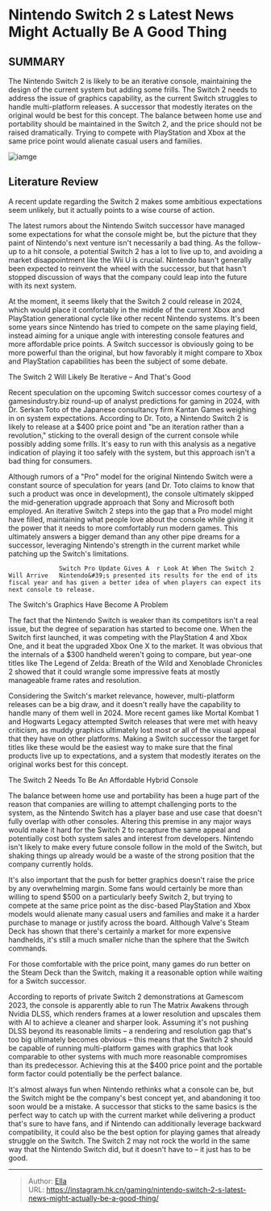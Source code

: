 # Nintendo Switch 2 s Latest News Might Actually Be A Good Thing


## SUMMARY 



  The Nintendo Switch 2 is likely to be an iterative console, maintaining the design of the current system but adding some frills.   The Switch 2 needs to address the issue of graphics capability, as the current Switch struggles to handle multi-platform releases. A successor that modestly iterates on the original would be best for this concept.   The balance between home use and portability should be maintained in the Switch 2, and the price should not be raised dramatically. Trying to compete with PlayStation and Xbox at the same price point would alienate casual users and families.  

![iamge](https://static1.srcdn.com/wordpress/wp-content/uploads/2024/01/nintendo-switch-2-s-latest-news-might-actually-be-a-good-thing.jpg)

## Literature Review

A recent update regarding the Switch 2 makes some ambitious expectations seem unlikely, but it actually points to a wise course of action.




The latest rumors about the Nintendo Switch successor have managed some expectations for what the console might be, but the picture that they paint of Nintendo&#39;s next venture isn&#39;t necessarily a bad thing. As the follow-up to a hit console, a potential Switch 2 has a lot to live up to, and avoiding a market disappointment like the Wii U is crucial. Nintendo hasn&#39;t generally been expected to reinvent the wheel with the successor, but that hasn&#39;t stopped discussion of ways that the company could leap into the future with its next system.




At the moment, it seems likely that the Switch 2 could release in 2024, which would place it comfortably in the middle of the current Xbox and PlayStation generational cycle like other recent Nintendo systems. It&#39;s been some years since Nintendo has tried to compete on the same playing field, instead aiming for a unique angle with interesting console features and more affordable price points. A Switch successor is obviously going to be more powerful than the original, but how favorably it might compare to Xbox and PlayStation capabilities has been the subject of some debate.


 The Switch 2 Will Likely Be Iterative – And That&#39;s Good 
          

Recent speculation on the upcoming Switch successor comes courtesy of a gamesindustry.biz round-up of analyst predictions for gaming in 2024, with Dr. Serkan Toto of the Japanese consultancy firm Kantan Games weighing in on system expectations. According to Dr. Toto, a Nintendo Switch 2 is likely to release at a $400 price point and &#34;be an iteration rather than a revolution,&#34; sticking to the overall design of the current console while possibly adding some frills. It&#39;s easy to run with this analysis as a negative indication of playing it too safely with the system, but this approach isn&#39;t a bad thing for consumers.




Although rumors of a &#34;Pro&#34; model for the original Nintendo Switch were a constant source of speculation for years (and Dr. Toto claims to know that such a product was once in development), the console ultimately skipped the mid-generation upgrade approach that Sony and Microsoft both employed. An iterative Switch 2 steps into the gap that a Pro model might have filled, maintaining what people love about the console while giving it the power that it needs to more comfortably run modern games. This ultimately answers a bigger demand than any other pipe dreams for a successor, leveraging Nintendo&#39;s strength in the current market while patching up the Switch&#39;s limitations.

                  Switch Pro Update Gives A  r Look At When The Switch 2 Will Arrive   Nintendo&#39;s presented its results for the end of its fiscal year and has given a better idea of when players can expect its next console to release.   



 The Switch&#39;s Graphics Have Become A Problem 
         




The fact that the Nintendo Switch is weaker than its competitors isn&#39;t a real issue, but the degree of separation has started to become one. When the Switch first launched, it was competing with the PlayStation 4 and Xbox One, and it beat the upgraded Xbox One X to the market. It was obvious that the internals of a $300 handheld weren&#39;t going to compare, but year-one titles like The Legend of Zelda: Breath of the Wild and Xenoblade Chronicles 2 showed that it could wrangle some impressive feats at mostly manageable frame rates and resolution.

Considering the Switch&#39;s market relevance, however, multi-platform releases can be a big draw, and it doesn&#39;t really have the capability to handle many of them well in 2024. More recent games like Mortal Kombat 1 and Hogwarts Legacy attempted Switch releases that were met with heavy criticism, as muddy graphics ultimately lost most or all of the visual appeal that they have on other platforms. Making a Switch successor the target for titles like these would be the easiest way to make sure that the final products live up to expectations, and a system that modestly iterates on the original works best for this concept.






 The Switch 2 Needs To Be An Affordable Hybrid Console 
          

The balance between home use and portability has been a huge part of the reason that companies are willing to attempt challenging ports to the system, as the Nintendo Switch has a player base and use case that doesn&#39;t fully overlap with other consoles. Altering this premise in any major ways would make it hard for the Switch 2 to recapture the same appeal and potentially cost both system sales and interest from developers. Nintendo isn&#39;t likely to make every future console follow in the mold of the Switch, but shaking things up already would be a waste of the strong position that the company currently holds.

It&#39;s also important that the push for better graphics doesn&#39;t raise the price by any overwhelming margin. Some fans would certainly be more than willing to spend $500 on a particularly beefy Switch 2, but trying to compete at the same price point as the disc-based PlayStation and Xbox models would alienate many casual users and families and make it a harder purchase to manage or justify across the board. Although Valve&#39;s Steam Deck has shown that there&#39;s certainly a market for more expensive handhelds, it&#39;s still a much smaller niche than the sphere that the Switch commands.






For those comfortable with the price point, many games do run better on the Steam Deck than the Switch, making it a reasonable option while waiting for a Switch successor.




According to reports of private Switch 2 demonstrations at Gamescom 2023, the console is apparently able to run The Matrix Awakens through Nvidia DLSS, which renders frames at a lower resolution and upscales them with AI to achieve a cleaner and sharper look. Assuming it&#39;s not pushing DLSS beyond its reasonable limits – a rendering and resolution gap that&#39;s too big ultimately becomes obvious – this means that the Switch 2 should be capable of running multi-platform games with graphics that look comparable to other systems with much more reasonable compromises than its predecessor. Achieving this at the $400 price point and the portable form factor could potentially be the perfect balance.

It&#39;s almost always fun when Nintendo rethinks what a console can be, but the Switch might be the company&#39;s best concept yet, and abandoning it too soon would be a mistake. A successor that sticks to the same basics is the perfect way to catch up with the current market while delivering a product that&#39;s sure to have fans, and if Nintendo can additionally leverage backward compatibility, it could also be the best option for playing games that already struggle on the Switch. The Switch 2 may not rock the world in the same way that the Nintendo Switch did, but it doesn&#39;t have to – it just has to be good.






---

> Author: [Ella](https://instagram.hk.cn/)  
> URL: https://instagram.hk.cn/gaming/nintendo-switch-2-s-latest-news-might-actually-be-a-good-thing/  

